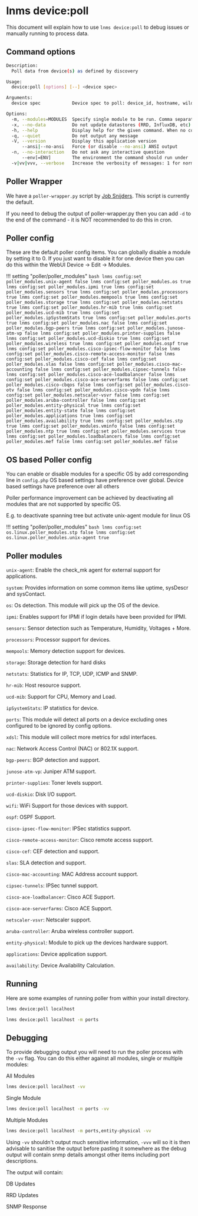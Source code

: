 # lnms device:poll

This document will explain how to use `lnms device:poll` to debug issues or
manually running to process data.

## Command options

```bash
Description:
  Poll data from device(s) as defined by discovery

Usage:
  device:poll [options] [--] <device spec>

Arguments:
  device spec            Device spec to poll: device_id, hostname, wildcard (*), odd, even, all

Options:
  -m, --modules=MODULES  Specify single module to be run. Comma separate modules, submodules may be added with /
  -x, --no-data          Do not update datastores (RRD, InfluxDB, etc)
  -h, --help             Display help for the given command. When no command is given display help for the list command
  -q, --quiet            Do not output any message
  -V, --version          Display this application version
      --ansi|--no-ansi   Force (or disable --no-ansi) ANSI output
  -n, --no-interaction   Do not ask any interactive question
      --env[=ENV]        The environment the command should run under
  -v|vv|vvv, --verbose   Increase the verbosity of messages: 1 for normal output, 2 for more verbose output and 3 for debug
```

## Poller Wrapper

We have a `poller-wrapper.py` script by [Job
Snijders](https://github.com/job). This script is currently the
default.

If you need to debug the output of poller-wrapper.py then you can add
`-d` to the end of the command - it is NOT recommended to do this in
cron.

## Poller config

These are the default poller config items. You can globally disable a
module by setting it to 0. If you just want to
disable it for one device then you can do this within the WebUI Device
-> Edit -> Modules.

!!! setting "poller/poller_modules"
    ```bash
    lnms config:set poller_modules.unix-agent false
    lnms config:set poller_modules.os true
    lnms config:set poller_modules.ipmi true
    lnms config:set poller_modules.sensors true
    lnms config:set poller_modules.processors true
    lnms config:set poller_modules.mempools true
    lnms config:set poller_modules.storage true
    lnms config:set poller_modules.netstats true
    lnms config:set poller_modules.hr-mib true
    lnms config:set poller_modules.ucd-mib true
    lnms config:set poller_modules.ipSystemStats true
    lnms config:set poller_modules.ports true
    lnms config:set poller_modules.nac false
    lnms config:set poller_modules.bgp-peers true
    lnms config:set poller_modules.junose-atm-vp false
    lnms config:set poller_modules.printer-supplies false
    lnms config:set poller_modules.ucd-diskio true
    lnms config:set poller_modules.wireless true
    lnms config:set poller_modules.ospf true
    lnms config:set poller_modules.cisco-ipsec-flow-monitor false
    lnms config:set poller_modules.cisco-remote-access-monitor false
    lnms config:set poller_modules.cisco-cef false
    lnms config:set poller_modules.slas false
    lnms config:set poller_modules.cisco-mac-accounting false
    lnms config:set poller_modules.cipsec-tunnels false
    lnms config:set poller_modules.cisco-ace-loadbalancer false
    lnms config:set poller_modules.cisco-ace-serverfarms false
    lnms config:set poller_modules.cisco-cbqos false
    lnms config:set poller_modules.cisco-otv false
    lnms config:set poller_modules.cisco-vpdn false
    lnms config:set poller_modules.netscaler-vsvr false
    lnms config:set poller_modules.aruba-controller false
    lnms config:set poller_modules.entity-physical true
    lnms config:set poller_modules.entity-state false
    lnms config:set poller_modules.applications true
    lnms config:set poller_modules.availability true
    lnms config:set poller_modules.stp true
    lnms config:set poller_modules.vminfo false
    lnms config:set poller_modules.ntp true
    lnms config:set poller_modules.services true
    lnms config:set poller_modules.loadbalancers false
    lnms config:set poller_modules.mef false
    lnms config:set poller_modules.mef false
    ```

## OS based Poller config

You can enable or disable modules for a specific OS by add
corresponding line in `config.php` OS based settings have preference
over global. Device based settings have preference over all others

Poller performance improvement can be achieved by deactivating all
modules that are not supported by specific OS.

E.g. to deactivate spanning tree but activate unix-agent module for linux OS

!!! setting "poller/poller_modules"
    ```bash
    lnms config:set os.linux.poller_modules.stp false
    lnms config:set os.linux.poller_modules.unix-agent true
    ```

## Poller modules

`unix-agent`: Enable the check_mk agent for external support for applications.

`system`: Provides information on some common items like uptime, sysDescr and sysContact.

`os`: Os detection. This module will pick up the OS of the device.

`ipmi`: Enables support for IPMI if login details have been provided for IPMI.

`sensors`: Sensor detection such as Temperature, Humidity, Voltages + More.

`processors`: Processor support for devices.

`mempools`: Memory detection support for devices.

`storage`: Storage detection for hard disks

`netstats`: Statistics for IP, TCP, UDP, ICMP and SNMP.

`hr-mib`: Host resource support.

`ucd-mib`: Support for CPU, Memory and Load.

`ipSystemStats`: IP statistics for device.

`ports`: This module will detect all ports on a device excluding ones
configured to be ignored by config options.

`xdsl`: This module will collect more metrics for xdsl interfaces.

`nac`: Network Access Control (NAC) or 802.1X support.

`bgp-peers`: BGP detection and support.

`junose-atm-vp`: Juniper ATM support.

`printer-supplies`: Toner levels support.

`ucd-diskio`: Disk I/O support.

`wifi`: WiFi Support for those devices with support.

`ospf`: OSPF Support.

`cisco-ipsec-flow-monitor`: IPSec statistics support.

`cisco-remote-access-monitor`: Cisco remote access support.

`cisco-cef`: CEF detection and support.

`slas`: SLA detection and support.

`cisco-mac-accounting`: MAC Address account support.

`cipsec-tunnels`: IPSec tunnel support.

`cisco-ace-loadbalancer`: Cisco ACE Support.

`cisco-ace-serverfarms`: Cisco ACE Support.

`netscaler-vsvr`: Netscaler support.

`aruba-controller`: Aruba wireless controller support.

`entity-physical`: Module to pick up the devices hardware support.

`applications`: Device application support.

`availability`: Device Availability Calculation.

## Running

Here are some examples of running poller from within your install directory.

```bash
lnms device:poll localhost

lnms device:poll localhost -m ports
```

## Debugging

To provide debugging output you will need to run the poller process
with the `-vv` flag. You can do this either against
all modules, single or multiple modules:

All Modules

```bash
lnms device:poll localhost -vv
```

Single Module

```bash
lnms device:poll localhost -m ports -vv
```

Multiple Modules

```bash
lnms device:poll localhost -m ports,entity-physical -vv
```

Using `-vv` shouldn't output much sensitive information, `-vvv` will so
it is then advisable to sanitise the output before pasting it
somewhere as the debug output will contain snmp details amongst other
items including port descriptions.

The output will contain:

DB Updates

RRD Updates

SNMP Response
